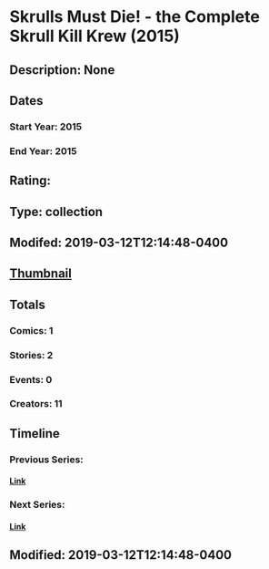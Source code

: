 # Skrulls Must Die! - the Complete Skrull Kill Krew (2015)
## Description: None
## Dates
### Start Year: 2015
### End Year: 2015
## Rating: 
## Type: collection
## Modifed: 2019-03-12T12:14:48-0400
## [Thumbnail](http://i.annihil.us/u/prod/marvel/i/mg/b/40/image_not_available.jpg)
## Totals
### Comics: 1
### Stories: 2
### Events: 0
### Creators: 11
## Timeline
### Previous Series: 
#### [Link]()
### Next Series: 
#### [Link]()
## Modified: 2019-03-12T12:14:48-0400